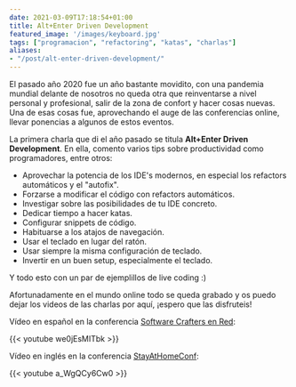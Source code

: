 ```yaml
---
date: 2021-03-09T17:18:54+01:00
title: Alt+Enter Driven Development
featured_image: '/images/keyboard.jpg'
tags: ["programacion", "refactoring", "katas", "charlas"]
aliases:
- "/post/alt-enter-driven-development/"
---
```


El pasado año 2020 fue un año bastante movidito, con una pandemia mundial delante de nosotros no queda otra que reinventarse a nivel personal y profesional, salir de la zona de confort y hacer cosas nuevas. Una de esas cosas fue, aprovechando el auge de las conferencias online, llevar ponencias a algunos de estos eventos.

La primera charla que di el año pasado se titula **Alt+Enter Driven Development**. En ella, comento varios tips sobre productividad como programadores, entre otros:

- Aprovechar la potencia de los IDE's modernos, en especial los refactors automáticos y el "autofix".
- Forzarse a modificar el código con refactors automáticos.
- Investigar sobre las posibilidades de tu IDE concreto.
- Dedicar tiempo a hacer katas.
- Configurar snippets de código.
- Habituarse a los atajos de navegación.
- Usar el teclado en lugar del ratón.
- Usar siempre la misma configuración de teclado.
- Invertir en un buen setup, especialmente el teclado.

Y todo esto con un par de ejemplillos de live coding :)

Afortunadamente en el mundo online todo se queda grabado y os puedo dejar los videos de las charlas por aquí, ¡espero que las disfruteis!

Vídeo en español en la conferencia [Software Crafters en Red](https://sites.google.com/view/softwarecraftersenred):

{{< youtube we0jEsMITbk >}}

Vídeo en inglés en la conferencia [StayAtHomeConf](https://www.stayathomeconf.com/):

{{< youtube a_WgQCy6Cw0 >}}
